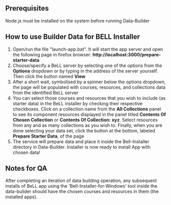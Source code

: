 ## Prerequisites
Node.js must be installed on the system before running Data-Builder

## How to use Builder Data for BELL Installer
1.  Open/run the file "launch-app.bat". It will start the app server and open the following page in firefox browser: **http://localhost:3000/prepare-starter-data**
2.  Choose/specify a BeLL server by selecting one of the options from the **Options** dropdown or by typing in the address of the server yourself. Then click the button named **View**
3.  After a short wait, symbolised by a spinner below the options dropdown, the page will be populated with courses, resources, and collections data from the identified BeLL server
4.  You can select  those courses and resources that you wish to include (as starter data) in the BeLL installer by checking their respective checkboxes. Click on a collection name from the **All Collections** panel to see its component resources displayed in the panel titled **Contents Of Chosen Collection** or **Contents Of Collection: xyz**. Select resources from any and as many collections as you wish to. Finally, when you are done selecting your data set, click the button at the bottom, labeled **Prepare Starter Data**, of the page
5.	The service will prepare data and place it inside the Bell-Installer directory in Data-Builder. Installer is now ready to install App with chosen data!

## Notes for QA
After completing an iteration of data building operation, any subsequent installs of BeLL app using the 
'Bell-Installer-for-Windows' tool inside the data-builder should have the chosen courses and resources in them (the installed apps).
